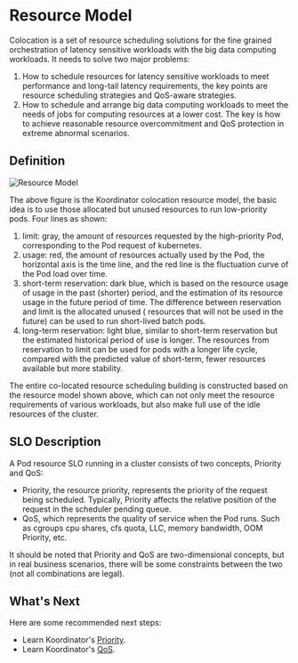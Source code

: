 # Resource Model

Colocation is a set of resource scheduling solutions for the fine grained orchestration of latency sensitive workloads with the big data computing workloads. It needs to solve two major problems:

1. How to schedule resources for latency sensitive workloads to meet performance and long-tail latency requirements, the key points are resource scheduling strategies and QoS-aware strategies.
2. How to schedule and arrange big data computing workloads to meet the needs of jobs for computing resources at a lower cost. The key is how to achieve reasonable resource overcommitment and QoS protection in extreme abnormal scenarios.


## Definition

![Resource Model](/img/resource-model.png)

The above figure is the Koordinator colocation resource model, the basic idea is to use those allocated but unused resources to run low-priority pods. Four lines as shown:
1. limit: gray, the amount of resources requested by the high-priority Pod, corresponding to the Pod request of kubernetes.
2. usage: red, the amount of resources actually used by the Pod, the horizontal axis is the time line, and the red line is the fluctuation curve of the Pod load over time.
3. short-term reservation: dark blue, which is based on the resource usage of usage in the past (shorter) period, and the estimation of its resource usage in the future period of time. The difference between reservation and limit is the allocated unused ( resources that will not be used in the future) can be used to run short-lived batch pods.
4. long-term reservation: light blue, similar to short-term reservation but the estimated historical period of use is longer. The resources from reservation to limit can be used for pods with a longer life cycle, compared with the predicted value of short-term, fewer resources available but more stability.

The entire co-located resource scheduling building is constructed based on the resource model shown above, which can not only meet the resource requirements of various workloads, but also make full use of the idle resources of the cluster.

## SLO Description

A Pod resource SLO running in a cluster consists of two concepts, Priority and QoS:
- Priority, the resource priority, represents the priority of the request being scheduled. Typically, Priority affects the relative position of the request in the scheduler pending queue.
- QoS, which represents the quality of service when the Pod runs. Such as cgroups cpu shares, cfs quota, LLC, memory bandwidth, OOM Priority, etc.

It should be noted that Priority and QoS are two-dimensional concepts, but in real business scenarios, there will be some constraints between the two (not all combinations are legal).

## What's Next

Here are some recommended next steps:

- Learn Koordinator's [Priority](./priority).
- Learn Koordinator's [QoS](./qos).
